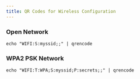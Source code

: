 ```yaml
---
title: QR Codes for Wireless Configuration
---
```


### Open Network

```
echo "WIFI:S:myssid;;" | qrencode
```

### WPA2 PSK Network

```
echo "WIFI:T:WPA;S:myssid;P:secrets;;" | qrencode
```
